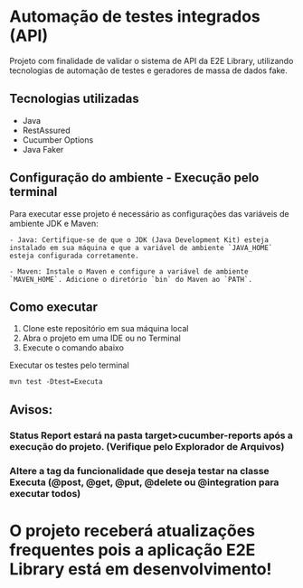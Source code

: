 # Automação de testes integrados (API)
Projeto com finalidade de validar o sistema de API da E2E Library, utilizando tecnologias de automação de testes e geradores de massa de dados fake.

## Tecnologias utilizadas

- Java
- RestAssured
- Cucumber Options
- Java Faker

## Configuração do ambiente - Execução pelo terminal
Para executar esse projeto é necessário as configurações das variáveis de ambiente 
JDK e Maven:

    - Java: Certifique-se de que o JDK (Java Development Kit) esteja instalado em sua máquina e que a variável de ambiente `JAVA_HOME` esteja configurada corretamente.

    - Maven: Instale o Maven e configure a variável de ambiente `MAVEN_HOME`. Adicione o diretório `bin` do Maven ao `PATH`.

## Como executar
1. Clone este repositório em sua máquina local
2. Abra o projeto em uma IDE ou no Terminal
3. Execute o comando abaixo

Executar os testes pelo terminal

    mvn test -Dtest=Executa

## Avisos:
### Status Report estará na pasta target>cucumber-reports após a execução do projeto. (Verifique pelo Explorador de Arquivos)
### Altere a tag da funcionalidade que deseja testar na classe Executa (@post, @get, @put, @delete ou @integration para executar todos)


# O projeto receberá atualizações frequentes pois a aplicação E2E Library está em desenvolvimento!
